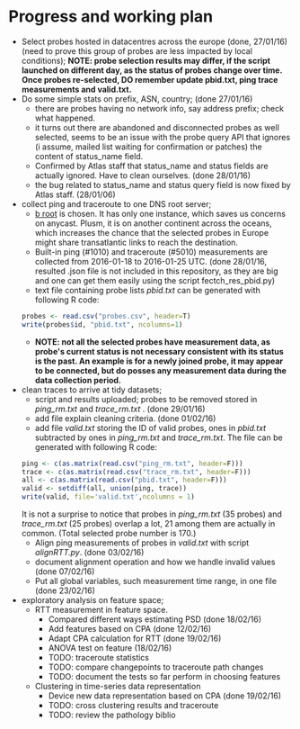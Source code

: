 # Progress and working plan
- Select probes hosted in datacentres across the europe (done, 27/01/16) (need to prove this group of probes are less impacted by local conditions);
**NOTE: probe selection results may differ, if the script launched on different day, as the status of probes change over time. Once probes re-selected, DO remember update pbid.txt, ping trace measurements and valid.txt.**
- Do some simple stats on prefix, ASN, country; (done 27/01/16)
  - there are probes having no network info, say address prefix; check what happened.
  - it turns out there are abandoned and disconnected probes as well selected, seems to be an issue with the probe query API that ignores (i assume, mailed list waiting for confirmation or patches) the content of status_name field.
  - Confirmed by Atlas staff that status_name and status fields are actually ignored. Have to clean ourselves. (done 28/01/16)
  - the bug related to status_name and status query field is now fixed by Atlas staff. (28/01/06)
- collect ping and traceroute to one DNS root server;
  - [b root](http://b.root-servers.org/) is chosen. It has only one instance, which saves us concerns on anycast.
  Plusm, it is on another continent across the oceans,
  which increases the chance that the selected probes in Europe might share transatlantic links to reach the destination.  
  - Built-in ping (\#1010) and traceroute (\#5010) measurements are collected from 2016-01-18 to 2016-01-25 UTC. (done 28/01/16, resulted .json file is not included in this repository, as they are big and one can get them easily using the script fectch_res_pbid.py)
  - text file containing probe lists *pbid.txt* can be generated with following R code:
  ```R
  probes <- read.csv("probes.csv", header=T)
  write(probes$id, "pbid.txt", ncolumns=1)
  ```
  - **NOTE: not all the selected probes have measurement data, as probe's current status is not
  necessary consistent with its status is the past. An example is for a newly joined probe, it
  may appear to be connected, but do posses any measurement data during the data collection period.**
- clean traces to arrive at tidy datasets;
  - script and results uploaded; probes to be removed stored in *ping_rm.txt* and *trace_rm.txt* . (done 29/01/16)
  - add file explain cleaning criteria. (done 01/02/16)
  - add file *valid.txt* storing the ID of valid probes,
  ones in *pbid.txt* subtracted by ones in *ping_rm.txt*  and *trace_rm.txt*.
  The file can be generated with following R code:
  ```R
  ping <- c(as.matrix(read.csv("ping_rm.txt", header=F)))
  trace <- c(as.matrix(read.csv("trace_rm.txt", header=F)))
  all <- c(as.matrix(read.csv("pbid.txt", header=F)))
  valid <- setdiff(all, union(ping, trace))
  write(valid, file='valid.txt',ncolumns = 1)
  ```
  It is not a surprise to notice that probes in *ping_rm.txt* (35 probes) and *trace_rm.txt* (25 probes) overlap a lot,
  21 among them are actually in common. (Total selected probe number is 170.)
  - Align ping measurements of probes in *valid.txt* with script *alignRTT.py*. (done 03/02/16)
  - document alignment operation and how we handle invalid values (done 07/02/16)
  - Put all global variables, such measurement time range, in one file (done 23/02/16)
- exploratory analysis on feature space;
  - RTT measurement in feature space.
      - Compared different ways estimating PSD (done 18/02/16)
      - Add features based on CPA (done 12/02/16)
      - Adapt CPA calculation for RTT (done 19/02/16)
      - ANOVA test on feature (18/02/16)
      - TODO: traceroute statistics
      - TODO: compare changepoints to traceroute path changes
      - TODO: document the tests so far perform in choosing features
  - Clustering in time-series data representation
      - Device new data representation based on CPA (done 19/02/16)
      - TODO: cross clustering results and traceroute
      - TODO: review the pathology biblio

